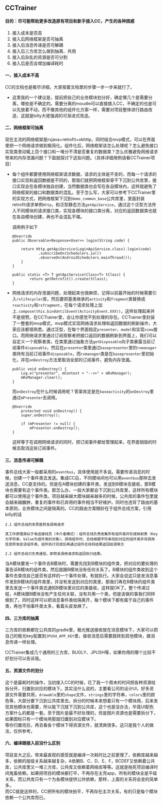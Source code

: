 
## CCTrainer

#### 目的：尽可能帮助更多改造原有项目和新手接入CC，产生的各种困惑

1. 接入成本是否高
2. 接入后网络框架是否可抽离
3. 接入后消息传递是否可解耦
4. 接入后三方库怎么做到抽离、共用
5. 接入后杂乱的资源是否可分割
6. 接入后是否会增加编译耗时   

  
  
  
#### 一、接入成本不高

CC的文档也是极尽详细，大家按着文档里的步骤一步一步来就行了。

- 这里我的一个建议是，提前把自己的业务模块划分好，确定哪几个是需要分离，哪些是不确定的。需要分离的moudle可以直接接入CC，不确定的也是可以先放着不动，而不像其他的组件化方案一样，需要对项目整体进行路由改造，这就是billy大佬强调的可渐进式改造。

#### 二、网络框架可抽离

现在主流的网络框架是rxjava+retrofit+okhttp，同时结合mvp模式，可以在界面里把一个网络请求做到极简化。组件化后，网络框架该怎么处理呢？怎么避免接口实现类里动辄上百个接口和一堆分不清是否重复的数据类？怎么优雅避免网络请求带来的内存泄漏问题？下面就探讨下这些问题。（具体详细用例请看CCTrainer项目）

- 每个组件都要使用网络框架请求数据，请求的主体是不变的，而每一个请求的接口实现和返回数据是不同的，那我们就把网络框架骨干下沉到公共库里，接口实现会在各模块独自创建，当然数据类也会写在各自模块内，这样就避免了网络框架的接口和数据类的混乱。至于怎么写，大家可以参考下CCTrainer里的实现方式，把网络框架下沉到`demo_common_base`公共库里，里面封装retrofit请求单例`Http`，和泛型静态方法`getApiService`，通过这个泛型方法传入不同模块的请求接口类，实现各模块的接口类分离，对应的返回数据类也就在各自模块创建，再也不会混乱不堪。  

	调用例子如下

	```
	@Override
    public Observable<Response<User>> login(String code) {

        return Http.getApiService(LoginApiService.class).login(code)
                .subscribeOn(Schedulers.io())
                .observeOn(AndroidSchedulers.mainThread());
	    }
	}
	```
	
	```
	public static <T> T getApiService(Class<T> tClass) {
	        return getRetrofit().create(tClass);
	}
	```  
	  
	  


- 网络请求的内存泄漏问题，处理起来也很麻烦，记得以前最开始的时候需要引入`rxlifecycler`库，然后要把基类继承的`activity`和`fragment`类替换成`rxactivity`和`rxfragment`，在每个请求处理上加上`.compose(this.bindUntilEvent(ActivityEvent.XXX))`，这样处理起来并不是很赞。在CCTrainer里，会让你感觉不到处理的存在。CCTrainer里封装了一整套的mvp模式，mvp模式实现网络请求处理和返回数据的刷新操作，大家应该都很熟悉。通过泛型，在每个界面指定`presenter`、`model`和实现`view`接口。而网络请求里通过订阅观察者把接口返回的数据刷新到界面上，我们可以自定义一个观察者类，在类里通过抽象方法`getDisposable`向子类暴露当前订阅事件`disposable`，然后在`presenter`类里通过`basepresenter`里的`rxmanager`类持有当前订阅事件`disposable`，而`rxmanager`类是在`basepresenter`里初始化，并在`onDestroy`方法里取消全部的订阅事件，避免内存泄漏。
 
	```
	public void onDestroy() {
	    Log.e("presenter", mContext + "-->>" + mRxManager);
	    mRxManager.clear();
	}
	```
	而`onDestroy`在什么时候调用呢？答案肯定是在`baseactivity`的`onDestroy`里通过`mPresenter`去调用。

	```
	@Override
    	protected void onDestroy() {
		super.onDestroy();

		if (mPresenter != null) {
		    mPresenter.onDestroy();
	}
	
    ```
	
	这样等于在调用网络请求的同时，把订阅事件都给管理起来，在界面销毁的时候去取消这些订阅事件。

#### 三、消息传递可解耦
事件总线大家一般都采用的`eventbus`，具体使用就不多说。需要传递消息的时候，创建一个事件类去发送。集成CC后，不同模块间也可以用`eventbus`那样去发送消息，CC是支持的。但是在A模块创建的事件类，发送到B模块去接收，那B模块也需要有这个事件类。那怎么办，一般大家都会下沉到公共库里，这样所有模块都可以使用这个事件类。项目越来越大模块越来越多的时候，公共库的事件包里就会越来越臃肿，重复的事件和已弃用的事件相当不好维护。同时也违背了路由的基本原则，业务模块之间是隔离的。CC的路由方案精妙在于组件总线方案，引用billy的话

```
2.1 组件总线的本质是转发调用请求

其工作原理类似于电话接线员（中介者模式）：组件总线负责收集所有组件类并形成映射表（Key为字符串，Value为组件类的对象）。调用组件时，总线根据字符串找到对应的组件类并将调用信息转发给该组件类，组件执行完成后再通过组件总线将结果返回给调用方

2.2 组件总线只负责通信，即转发调用请求和返回执行结果。

```
当A模块要发一个事件去B模块时，需要先找到B模块的组件类，把对应的要处理的事告诉B模块的组件类，然后就跟B模块没有任何关系了。B模块的组件类收到这个事件去查找自己是否有这样的一个事件处理，有就执行。大家会说这只是发消息事件发到B模块的组件类里，并没有发送到对应的类里，那我们再在B模块的组件类里去发送一个事件类去通知B模块里对应的类接收，这样就OK了。整个传递过程，A模块跟B模块没有产生任何关联，没有共用一个类，但是该做的事我们同样做到了。同时这样可以把消息事件类给隔离开，每个模块下都有属于自己的事件类，再也不怕事件类太多，看着头皮发麻了。

#### 四、三方库的抽离

三方库的依赖都在公共库的gradle里，极光推送接收放在消息模块下，大家可以把自己的极光key配置到`JPUSH_APP_KEY`里，接收消息后需要跳转到其他模块，跟消息传递一样处理。

CCTrainer集成几个通用的三方库，BUGLY、JPUSH等，如果你用的哪个比较不好划分可以告诉我。

#### 五、资源文件的划分

这个是最耗时的操作，当初接入CC的时候，花了我一个周末的时间把各种资源给拆分开，归置到对应的模块下。其实没什么说的，主要看公司的设计UI，好多资源文件需要共用，`drawable`里的`shape`文件，`strings`里的字符串，`colors`里的颜色等，大部分要下沉到公共库里去，拆分的时候本来想着只有一个模块用，后来发现其他模块也需要，所以能下沉就下沉到公共库，这个也是没办法，毕竟UI配色方案什么的都是一套。至于图片是最不好处理的，但是图片资源也是需要拆分下，如果图标只有一个模块用那就归置到对应模块下。  
等你归置完后，再去看各个模块下得资源文件，就清爽很多。这只是我个人的做法，仅供参考。

#### 六、编译跟接入前没什么区别

项目变大之后，带来最直观的感受就是编译一次耗时比之前更慢了，依赖库越来越多，依赖的层级关系越来越复杂，A依赖B、C、D、E、F，BCDEF又依赖着公共库，公共库里又一堆三方库，公共库又依赖着网络库等等。这就是拖死项目编译时间鬼畜依赖。如果把项目的模块都打平，不再存在主壳app，所有的模块全是平级关系，而公共库只有一个为各模块提供公共依赖，那样，上面的关系将会变的简单多。  
而CC就是这样的，CC把所有的模块拍平，不再存在主次关系，有的只是每个模块依赖一个公共库而已。




